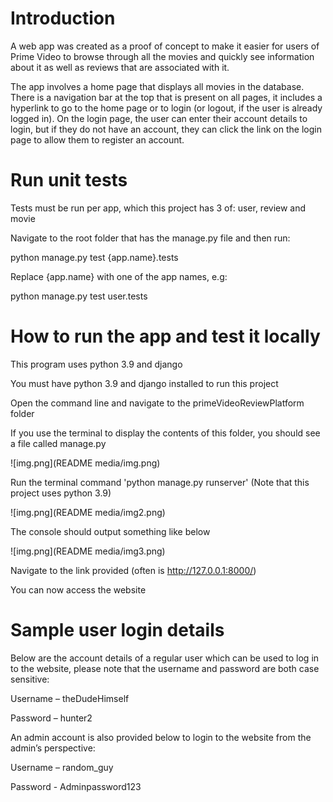 # Introduction
A web app was created as a proof of concept to make it easier for users of Prime Video to browse through all the movies and quickly see information about it as well as reviews that are associated with it.

The app involves a home page that displays all movies in the database. There is a navigation bar at the top that is present on all pages, it includes a hyperlink to go to the home page or to login (or logout, if the user is already logged in). On the login page, the user can enter their account details to login, but if they do not have an account, they can click the link on the login page to allow them to register an account.

# Run unit tests

Tests must be run per app, which this project has 3 of: user, review and movie

Navigate to the root folder that has the manage.py file and then run:

python manage.py test {app.name}.tests

Replace {app.name} with one of the app names, e.g:

python manage.py test user.tests

# How to run the app and test it locally

This program uses python 3.9 and django

You must have python 3.9 and django installed to run this project

Open the command line and navigate to the primeVideoReviewPlatform folder

If you use the terminal to display the contents of this folder, you should see a file called manage.py

![img.png](README media/img.png)

Run the terminal command 'python manage.py runserver'
(Note that this project uses python 3.9)

![img.png](README media/img2.png)

The console should output something like below

![img.png](README media/img3.png)

Navigate to the link provided (often is http://127.0.0.1:8000/)

You can now access the website

# Sample user login details

Below are the account details of a regular user which can be used to log in to the website, please note that the username and password are both case sensitive:

Username – theDudeHimself

Password – hunter2

An admin account is also provided below to login to the website from the admin’s perspective:

Username – random_guy

Password - Adminpassword123


